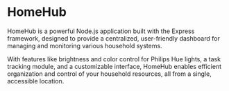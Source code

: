 # HomeHub

HomeHub is a powerful Node.js application built with the Express framework, designed to provide a centralized, user-friendly dashboard for managing and monitoring various household systems.

With features like brightness and color control for Philips Hue lights, a task tracking module, and a customizable interface, HomeHub enables efficient organization and control of your household resources, all from a single, accessible location.
